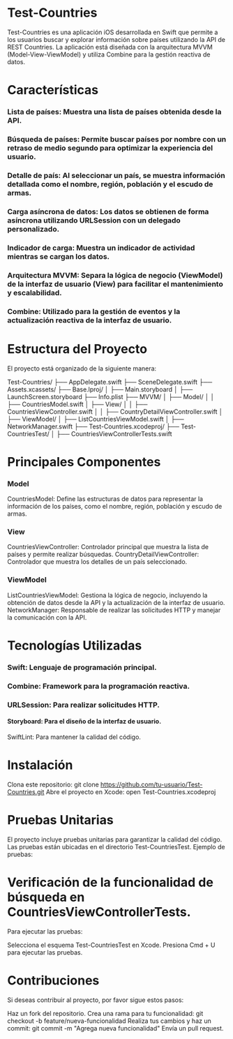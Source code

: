 # Test-Countries
Test-Countries es una aplicación iOS desarrollada en Swift que permite a los usuarios buscar y explorar información sobre países utilizando la API de REST Countries. La aplicación está diseñada con la arquitectura MVVM (Model-View-ViewModel) y utiliza Combine para la gestión reactiva de datos.

# Características
### Lista de países: Muestra una lista de países obtenida desde la API.
### Búsqueda de países: Permite buscar países por nombre con un retraso de medio segundo para optimizar la experiencia del usuario.
### Detalle de país: Al seleccionar un país, se muestra información detallada como el nombre, región, población y el escudo de armas.
### Carga asíncrona de datos: Los datos se obtienen de forma asíncrona utilizando URLSession con un delegado personalizado.
### Indicador de carga: Muestra un indicador de actividad mientras se cargan los datos.
### Arquitectura MVVM: Separa la lógica de negocio (ViewModel) de la interfaz de usuario (View) para facilitar el mantenimiento y escalabilidad.
### Combine: Utilizado para la gestión de eventos y la actualización reactiva de la interfaz de usuario.

# Estructura del Proyecto
El proyecto está organizado de la siguiente manera:

Test-Countries/
├── AppDelegate.swift
├── SceneDelegate.swift
├── Assets.xcassets/
├── Base.lproj/
│   ├── Main.storyboard
│   ├── LaunchScreen.storyboard
├── Info.plist
├── MVVM/
│   ├── Model/
│   │   ├── CountriesModel.swift
│   ├── View/
│   │   ├── CountriesViewController.swift
│   │   ├── CountryDetailViewController.swift
│   ├── ViewModel/
│       ├── ListCountriesViewModel.swift
│       ├── NetworkManager.swift
├── Test-Countries.xcodeproj/
├── Test-CountriesTest/
│   ├── CountriesViewControllerTests.swift

# Principales Componentes
### Model
CountriesModel: Define las estructuras de datos para representar la información de los países, como el nombre, región, población y escudo de armas.
### View
CountriesViewController: Controlador principal que muestra la lista de países y permite realizar búsquedas.
CountryDetailViewController: Controlador que muestra los detalles de un país seleccionado.
### ViewModel
ListCountriesViewModel: Gestiona la lógica de negocio, incluyendo la obtención de datos desde la API y la actualización de la interfaz de usuario.
NetworkManager: Responsable de realizar las solicitudes HTTP y manejar la comunicación con la API.

# Tecnologías Utilizadas
### Swift: Lenguaje de programación principal.
### Combine: Framework para la programación reactiva.
### URLSession: Para realizar solicitudes HTTP.
#### Storyboard: Para el diseño de la interfaz de usuario.
SwiftLint: Para mantener la calidad del código.
# Instalación
Clona este repositorio:
git clone https://github.com/tu-usuario/Test-Countries.git
Abre el proyecto en Xcode:
open Test-Countries.xcodeproj

# Pruebas Unitarias
El proyecto incluye pruebas unitarias para garantizar la calidad del código. Las pruebas están ubicadas en el directorio Test-CountriesTest. Ejemplo de pruebas:

# Verificación de la funcionalidad de búsqueda en CountriesViewControllerTests.
Para ejecutar las pruebas:

Selecciona el esquema Test-CountriesTest en Xcode.
Presiona Cmd + U para ejecutar las pruebas.
# Contribuciones
Si deseas contribuir al proyecto, por favor sigue estos pasos:

Haz un fork del repositorio.
Crea una rama para tu funcionalidad:
git checkout -b feature/nueva-funcionalidad
Realiza tus cambios y haz un commit:
git commit -m "Agrega nueva funcionalidad"
Envía un pull request.


